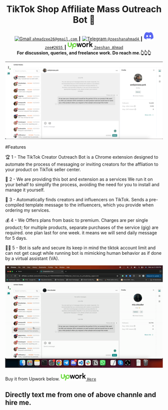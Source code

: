 <h1 align="center">TikTok Shop Affiliate Mass Outreach Bot 🤖</h1>

<div align="center">
  <a href="https://mail.google.com/mail/u/?authuser=ahmadzee26@gmail.com">
    <img alt="Gmail" width="30px" src="https://edent.github.io/SuperTinyIcons/images/svg/gmail.svg" />
    <code>ahmadzee26@gmail.com</code>
  </a>
  <span> ┃ </span>
  
  <a href="https://t.me/zeeshanahmad4">
    <img alt="Telegram" width="30px" src="https://edent.github.io/SuperTinyIcons/images/svg/telegram.svg" />
    <code>@zeeshanahmad4</code>
  </a>
  <span> ┃ </span>
  
  <a href="https://discord.com">
    <img alt="Discord" width="30px" src="https://github.com/Zeeshanahmad4/RealEstateMate-WhatsApp-Group-Management-Bot/blob/main/discord-icon-svgrepo-com.svg" />
    <code>zee#2655</code>
  </a>
  <span> ┃ </span>
  
  <a href="https://www.upwork.com/freelancers/zeeshanahmad291">
    <img alt="Upwork" width="80px" src="https://github.com/Zeeshanahmad4/Zeeshanahmad4/blob/main/upwork.svg" />
    <code>Zeeshan Ahmad</code>
  </a>
  
  <br />
  <strong>For discussion, queries, and freelance work. Do reach me.👆👆👆</strong>
</div>

![Alt text](https://github.com/Zeeshanahmad4/TikTok-Shop-Affiliate-Mass-Outreach-Bot/blob/main/Screenshot%202024-01-03%20at%205.58.11%20PM.png)



#Features

🏆 1 - The TikTok Creator Outreach Bot is a Chrome extension designed to automate the process of messaging or inviting creators for the affliation to your product on TikTok seller center.

🔧 2 - We are providing this bot and extension as a services We run it on your behalf to simplify the process, avoiding the need for you to install and manage it yourself.

🎯 3 - Automatically finds creators and influencers on TikTok. Sends a pre-compiled template message to the influencers, which you provide when ordering my services.

💰 4 - We Offers plans from basic to premium. Charges are per single product; for multiple products, separate purchases of the service (gig) are required. one plan last for one week. it means we will send daily message for 5 days.

🕵️‍♂️ 5 - Bot is safe and secure its keep in mind the tiktok account limit and can not get caugt while running bot is mimicking human behavior as if done by a virtual assistant (VA).


![Alt text](https://github.com/Zeeshanahmad4/TikTok-Shop-Affiliate-Mass-Outreach-Bot/blob/main/video.gif)


Buy it from Upwork below.
  <a href="https://www.upwork.com/services/product/marketing-tiktok-shop-affiliate-mass-outreach-bot-1735347473404321792">
    <img alt="Upwork" width="80px" src="https://github.com/Zeeshanahmad4/Zeeshanahmad4/blob/main/upwork.svg" />
    <code>Here</code>
  </a>

## Directly text me from one of above channle and hire me. 


